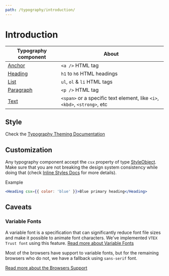 ```yaml
---
path: /typography/introduction/
---
```


# Introduction

| Typography component                | About                                                                     |
| ----------------------------------- | ------------------------------------------------------------------------- |
| [Anchor](/typography/anchor/)       | `<a />` HTML tag                                                          |
| [Heading](/typography/heading/)     | `h1` to `h6` HTML headings                                                |
| [List](/typography/list/)           | `ul`, `ol` & `li` HTML tags                                               |
| [Paragraph](/typography/paragraph/) | `<p />` HTML tag                                                          |
| [Text](/typography/text/)           | `<span>` or a specific text element, like `<i>`, `<kbd>`, `<strong>`, etc |

## Style

Check the [Typography Theming Documentation](/theming/typography/)

## Customization

Any typography component accept the `csx` property of type [StyleObject](/theming/style-object/). Make sure that you are not breaking the design system consistency while doing that (check [Inline Styles Docs](/theming/inline-styles/) for more details).

Example

```jsx
<Heading csx={{ color: 'blue' }}>Blue primary heading</Heading>
```

## Caveats

### Variable Fonts

A variable font is a specification that can significantly reduce font file sizes and make it possible to animate font characters. We've implemented `VTEX Trust font` using this feature.
[Read more about Variable Fonts](https://web.dev/variable-fonts/)

Most of the browsers have support to variable fonts, but for the remaining browsers who do not, we have a fallback using `sans-serif` font.

[Read more about the Browsers Support](https://caniuse.com/variable-fonts)
